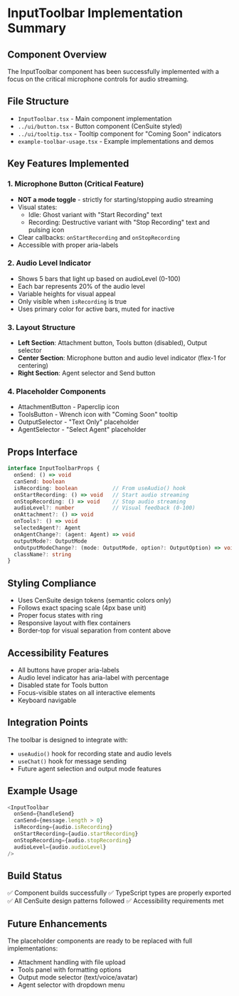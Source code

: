 # InputToolbar Implementation Summary

## Component Overview
The InputToolbar component has been successfully implemented with a focus on the critical microphone controls for audio streaming.

## File Structure
- `InputToolbar.tsx` - Main component implementation
- `../ui/button.tsx` - Button component (CenSuite styled)
- `../ui/tooltip.tsx` - Tooltip component for "Coming Soon" indicators
- `example-toolbar-usage.tsx` - Example implementations and demos

## Key Features Implemented

### 1. Microphone Button (Critical Feature)
- **NOT a mode toggle** - strictly for starting/stopping audio streaming
- Visual states:
  - Idle: Ghost variant with "Start Recording" text
  - Recording: Destructive variant with "Stop Recording" text and pulsing icon
- Clear callbacks: `onStartRecording` and `onStopRecording`
- Accessible with proper aria-labels

### 2. Audio Level Indicator
- Shows 5 bars that light up based on audioLevel (0-100)
- Each bar represents 20% of the audio level
- Variable heights for visual appeal
- Only visible when `isRecording` is true
- Uses primary color for active bars, muted for inactive

### 3. Layout Structure
- **Left Section**: Attachment button, Tools button (disabled), Output selector
- **Center Section**: Microphone button and audio level indicator (flex-1 for centering)
- **Right Section**: Agent selector and Send button

### 4. Placeholder Components
- AttachmentButton - Paperclip icon
- ToolsButton - Wrench icon with "Coming Soon" tooltip
- OutputSelector - "Text Only" placeholder
- AgentSelector - "Select Agent" placeholder

## Props Interface
```typescript
interface InputToolbarProps {
  onSend: () => void
  canSend: boolean
  isRecording: boolean           // From useAudio() hook
  onStartRecording: () => void   // Start audio streaming
  onStopRecording: () => void    // Stop audio streaming
  audioLevel?: number            // Visual feedback (0-100)
  onAttachment?: () => void
  onTools?: () => void
  selectedAgent?: Agent
  onAgentChange?: (agent: Agent) => void
  outputMode?: OutputMode
  onOutputModeChange?: (mode: OutputMode, option?: OutputOption) => void
  className?: string
}
```

## Styling Compliance
- Uses CenSuite design tokens (semantic colors only)
- Follows exact spacing scale (4px base unit)
- Proper focus states with ring
- Responsive layout with flex containers
- Border-top for visual separation from content above

## Accessibility Features
- All buttons have proper aria-labels
- Audio level indicator has aria-label with percentage
- Disabled state for Tools button
- Focus-visible states on all interactive elements
- Keyboard navigable

## Integration Points
The toolbar is designed to integrate with:
- `useAudio()` hook for recording state and audio levels
- `useChat()` hook for message sending
- Future agent selection and output mode features

## Example Usage
```typescript
<InputToolbar
  onSend={handleSend}
  canSend={message.length > 0}
  isRecording={audio.isRecording}
  onStartRecording={audio.startRecording}
  onStopRecording={audio.stopRecording}
  audioLevel={audio.audioLevel}
/>
```

## Build Status
✅ Component builds successfully
✅ TypeScript types are properly exported
✅ All CenSuite design patterns followed
✅ Accessibility requirements met

## Future Enhancements
The placeholder components are ready to be replaced with full implementations:
- Attachment handling with file upload
- Tools panel with formatting options
- Output mode selector (text/voice/avatar)
- Agent selector with dropdown menu